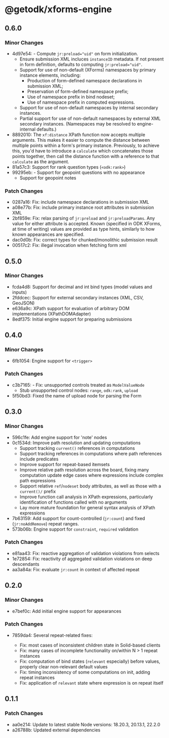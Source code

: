 # @getodk/xforms-engine

## 0.6.0

### Minor Changes

- 4d97e54: - Compute `jr:preload="uid"` on form initialization.
  - Ensure submission XML incluces `instanceID` metadata. If not present in form definition, defaults to computing `jr:preload="uid"`.
  - Support for use of non-default (XForms) namespaces by primary instance elements, including:
    - Production of form-defined namespace declarations in submission XML;
    - Preservation of form-defined namespace prefix;
    - Use of namespace prefix in bind nodeset;
    - Use of namespace prefix in computed expressions.
  - Support for use of non-default namespaces by internal secondary instances.
  - Partial support for use of non-default namespaces by external XML secondary instances. (Namespaces may be resolved to engine-internal defaults.)
- 8892010: The `xf:distance` XPath function now accepts multiple arguments. This makes it easier to compute the distance between multiple points within a form's primary instance. Previously, to achieve this, you'd have to introduce a `calculate` which concatenates those points together, then call the distance function with a reference to that `calculate` as the argument.
- 81a57c3: Support for rank question types (`<odk:rank>`)
- 99295eb: - Support for geopoint questions with no appearance
  - Support for geopoint notes

### Patch Changes

- 0287a16: Fix: include namespace declarations in submission XML
- a08e77b: Fix: include primary instance root attributes in submission XML
- 2bf859e: Fix: relax parsing of `jr:preload` and `jr:preloadParams`. Any value for either attribute is accepted. Known (specified in ODK XForms, at time of writing) values are provided as type hints, similarly to how known appearances are specified.
- dac0d0b: Fix: correct types for chunked/monolithic submission result
- 00517c2: Fix: illegal invocation when fetching form xml

## 0.5.0

### Minor Changes

- fcda4d8: Support for decimal and int bind types (model values and inputs)
- 2fddcec: Support for external secondary instances (XML, CSV, GeoJSON)
- e636a9c: XPath support for evaluation of arbitrary DOM implementations (XPathDOMAdapter)
- 8edf375: Initial engine support for preparing submissions

## 0.4.0

### Minor Changes

- 6fb1054: Engine support for `<trigger>`

### Patch Changes

- c3b7165: - Fix: unsupported controls treated as `ModelValueNode`
  - Stub unsupported control nodes: `range`, `odk:rank`, `upload`
- 5f50bd3: Fixed the name of upload node for parsing the Form

## 0.3.0

### Minor Changes

- 596c1fe: Add engine support for 'note' nodes
- 0c1534d: Improve path resolution and updating computations
  - Support tracking `current()` references in computations
  - Support tracking references in computations where path references include predicates
  - Improve support for repeat-based itemsets
  - Improve relative path resolution across the board, fixing many computation update edge cases where expressions include complex path expressions
  - Support relative `ref`/`nodeset` body attributes, as well as those with a `current()/` prefix
  - Improve function call analysis in XPath expressions, particularly identification of functions called with no arguments
  - Lay more mature foundation for general syntax analysis of XPath expressions
- 7b63159: Add support for count-controlled (`jr:count`) and fixed (`jr:noAddRemove`) repeat ranges.
- 573b06b: Engine support for `constraint`, `required` validation

### Patch Changes

- e81aa43: Fix: reactive aggregation of validation violations from selects
- 1e72854: Fix: reactivity of aggregated validation violations on deep descendants
- aa3a84a: Fix: evaluate `jr:count` in context of affected repeat

## 0.2.0

### Minor Changes

- e7bef0c: Add initial engine support for appearances

### Patch Changes

- 7859da4: Several repeat-related fixes:

  - Fix: most cases of inconsistent children state in Solid-based clients
  - Fix: many cases of incomplete functionality on/within N > 1 repeat instances
  - Fix: computation of bind states (`relevant` especially) before values, properly clear non-relevant default values
  - Fix: timing inconsistency of some computations on init, adding repeat instances
  - Fix: application of `relevant` state where expression is on repeat itself

## 0.1.1

### Patch Changes

- aa0e214: Update to latest stable Node versions: 18.20.3, 20.13.1, 22.2.0
- a26788b: Updated external dependencies
